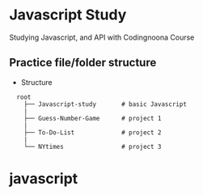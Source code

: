 # Javascript Study

Studying Javascript, and API with Codingnoona Course

## Practice file/folder structure

- Structure

```
  root
    ├── Javascript-study       # basic Javascript
    |
    ├── Guess-Number-Game      # project 1
    |
    ├── To-Do-List             # project 2
    |
    └── NYtimes                # project 3

```

# javascript
